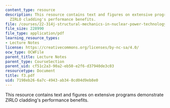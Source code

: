 ```yaml
---
content_type: resource
description: This resource contains text and figures on extensive programs demonstrate
  ZIRLO cladding's performance benefits.
file: /courses/22-314j-structural-mechanics-in-nuclear-power-technology-fall-2006/7198eb266a7c4943ab348cd04d9eb8e0_f3.pdf
file_size: 228990
file_type: application/pdf
learning_resource_types:
- Lecture Notes
license: https://creativecommons.org/licenses/by-nc-sa/4.0/
ocw_type: OCWFile
parent_title: Lecture Notes
parent_type: CourseSection
parent_uid: cf51c2a3-90a2-eb50-e2f6-d37940de3c03
resourcetype: Document
title: f3.pdf
uid: 7198eb26-6a7c-4943-ab34-8cd04d9eb8e0
---
```

This resource contains text and figures on extensive programs demonstrate ZIRLO cladding's performance benefits.